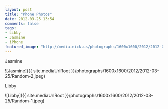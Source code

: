```yaml
---
layout: post
title: "Phone Photos"
date: 2012-03-25 13:54
comments: false
tags: 
- Libby
- Jasmine
- iPhone
featured_image: "http://media.eick.us/photographs/1600x1600/2012/2012-03-25/Random-2.jpeg"
---
```

Jasmine



![Jasmine]({{ site.mediaUrlRoot }}/photographs/1600x1600/2012/2012-03-25/Random-2.jpeg)


Libby




![Libby]({{ site.mediaUrlRoot }}/photographs/1600x1600/2012/2012-03-25/Random-1.jpeg)
